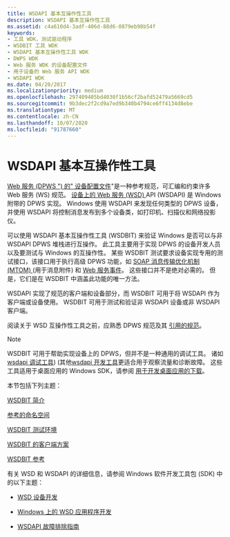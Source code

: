 ```yaml
---
title: WSDAPI 基本互操作性工具
description: WSDAPI 基本互操作性工具
ms.assetid: c4a610d4-3adf-406d-88d6-0879eb98b54f
keywords:
- 工具 WDK，测试驱动程序
- WSDBIT 工具 WDK
- WSDAPI 基本互操作性工具 WDK
- DWPS WDK
- Web 服务 WDK 的设备配置文件
- 用于设备的 Web 服务 API WDK
- WSDAPI WDK
ms.date: 04/20/2017
ms.localizationpriority: medium
ms.openlocfilehash: 297409405bd4030f1b56cf2bafd52479a5669cd5
ms.sourcegitcommit: 9b3dec2f2cd9a7ed9b340b4794ce6ff4134d8ebe
ms.translationtype: MT
ms.contentlocale: zh-CN
ms.lasthandoff: 10/07/2020
ms.locfileid: "91787660"
---
```

# <a name="wsdapi-basic-interoperability-tool"></a>WSDAPI 基本互操作性工具

[Web 服务 (DPWS ") 的" 设备配置文件](https://docs.oasis-open.org/ws-dd/ns/dpws/2009/01)"是一种参考规范，可汇编和约束许多 Web 服务 (WS) 规范。 [设备上的 Web 服务 (WSD) ](/windows/win32/wsdapi/wsd-portal) API (WSDAPI) 是 Windows 附带的 DPWS 实现。 Windows 使用 WSDAPI 来发现任何类型的 DPWS 设备，并使用 WSDAPI 将控制消息发布到多个设备类，如打印机、扫描仪和网络投影仪。

可以使用 WSDAPI 基本互操作性工具 (WSDBIT) 来验证 Windows 是否可以与非 WSDAPI DPWS 堆栈进行互操作。 此工具主要用于实现 DPWS 的设备开发人员以及要测试与 Windows 的互操作性。 某些 WSDBIT 测试要求设备实现专用的测试接口，该接口用于执行高级 DPWS 功能，如 [SOAP 消息传输优化机制 (MTOM) ](https://www.w3.org/TR/2005/REC-soap12-mtom-20050125/) (用于消息附件) 和 [Web 服务事件](/previous-versions/ms951233(v=msdn.10))。 这些接口并不是绝对必需的。 但是，它们是在 WSDBIT 中涵盖此功能的唯一方法。

WSDAPI 实现了规范的客户端和设备部分，而 WSDBIT 可用于将 WSDAPI 作为客户端或设备使用。 WSDBIT 可用于测试和验证非 WSDAPI 设备或非 WSDAPI 客户端。

阅读关于 WSD 互操作性工具之前，应熟悉 DPWS 规范及其 [引用的规范](referenced-namespaces.md)。

>[!NOTE]
>WSDBIT 可用于帮助实现设备上的 DPWS，但并不是一种通用的调试工具。 诸如[wsdapi 调试工具](/windows/win32/wsdapi/debugging-tools))  (其他[wsdapi 开发工具](/windows/win32/wsdapi/wsdapi-development-tools)更适合用于观察流量和诊断故障。 这些工具适用于桌面应用的 Windows SDK，请参阅 [用于开发桌面应用的下载](https://developer.microsoft.com/windows/downloads/windows-10-sdk/)。

本节包括下列主题：

[WSDBIT 简介](introduction-to-wsdbit.md)

[参考的命名空间](referenced-namespaces.md)

[WSDBIT 测试环境](wsdbit-testing-environment.md)

[WSDBIT 的客户端方案](client-scenarios-for-wsdbit.md)

[WSDBIT 参考](wsdbit-reference.md)

有关 WSD 和 WSDAPI 的详细信息，请参阅 Windows 软件开发工具包 (SDK) 中的以下主题：

- [WSD 设备开发](/windows/win32/wsdapi/wsd-device-development)

- [Windows 上的 WSD 应用程序开发](/windows/win32/wsdapi/wsd-application-development-on-windows)

- [WSDAPI 故障排除指南](/windows/win32/wsdapi/wsdapi-troubleshooting-guide)

